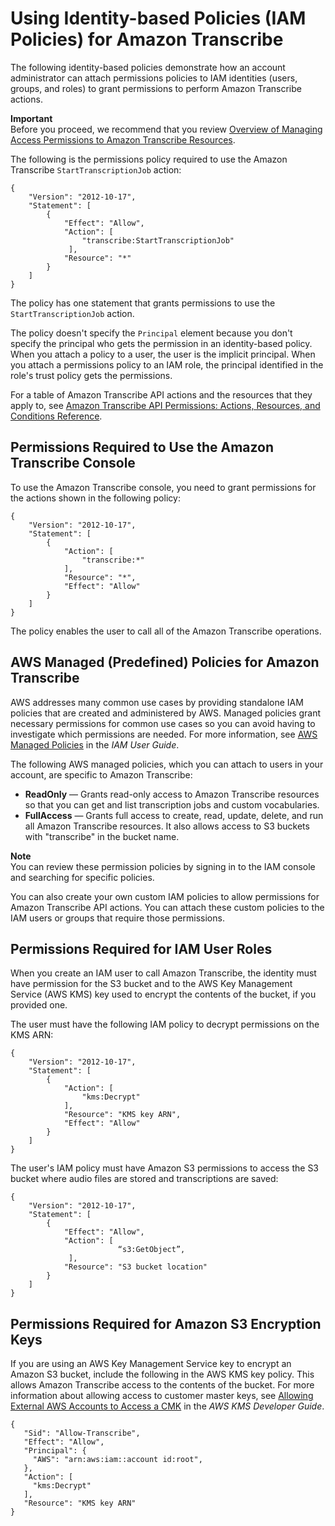 # Using Identity\-based Policies \(IAM Policies\) for Amazon Transcribe<a name="access-control-managing-permissions"></a>

The following identity\-based policies demonstrate how an account administrator can attach permissions policies to IAM identities \(users, groups, and roles\) to grant permissions to perform Amazon Transcribe actions\. 

**Important**  
Before you proceed, we recommend that you review [Overview of Managing Access Permissions to Amazon Transcribe Resources](access-control-overview.md)\. 

The following is the permissions policy required to use the Amazon Transcribe `StartTranscriptionJob` action:

```
{
    "Version": "2012-10-17",
    "Statement": [
        {
            "Effect": "Allow",
            "Action": [
                "transcribe:StartTranscriptionJob"
             ],   
            "Resource": "*"
        }
    ]
}
```

The policy has one statement that grants permissions to use the `StartTranscriptionJob` action\.

The policy doesn't specify the `Principal` element because you don't specify the principal who gets the permission in an identity\-based policy\. When you attach a policy to a user, the user is the implicit principal\. When you attach a permissions policy to an IAM role, the principal identified in the role's trust policy gets the permissions\. 

For a table of Amazon Transcribe API actions and the resources that they apply to, see [Amazon Transcribe API Permissions: Actions, Resources, and Conditions Reference](asc-api-permissions-ref.md)\.

## Permissions Required to Use the Amazon Transcribe Console<a name="auth-console-permissions"></a>

To use the Amazon Transcribe console, you need to grant permissions for the actions shown in the following policy: 

```
{
    "Version": "2012-10-17",
    "Statement": [
        {
            "Action": [
                "transcribe:*"
            ],
            "Resource": "*",
            "Effect": "Allow"
        }
    ]
}
```

The policy enables the user to call all of the Amazon Transcribe operations\.

## AWS Managed \(Predefined\) Policies for Amazon Transcribe<a name="auth-managed-policies"></a>

AWS addresses many common use cases by providing standalone IAM policies that are created and administered by AWS\. Managed policies grant necessary permissions for common use cases so you can avoid having to investigate which permissions are needed\. For more information, see [AWS Managed Policies](http://docs.aws.amazon.com/IAM/latest/UserGuide/access_policies_managed-vs-inline.html#aws-managed-policies) in the *IAM User Guide*\.

The following AWS managed policies, which you can attach to users in your account, are specific to Amazon Transcribe:
+ **ReadOnly** — Grants read\-only access to Amazon Transcribe resources so that you can get and list transcription jobs and custom vocabularies\.
+ **FullAccess** — Grants full access to create, read, update, delete, and run all Amazon Transcribe resources\. It also allows access to S3 buckets with "transcribe" in the bucket name\.

**Note**  
You can review these permission policies by signing in to the IAM console and searching for specific policies\.

You can also create your own custom IAM policies to allow permissions for Amazon Transcribe API actions\. You can attach these custom policies to the IAM users or groups that require those permissions\.

## Permissions Required for IAM User Roles<a name="auth-role-iam-user"></a>

When you create an IAM user to call Amazon Transcribe, the identity must have permission for the S3 bucket and to the AWS Key Management Service \(AWS KMS\) key used to encrypt the contents of the bucket, if you provided one\. 

The user must have the following IAM policy to decrypt permissions on the KMS ARN:

```
{
    "Version": "2012-10-17",
    "Statement": [
        {
            "Action": [
                "kms:Decrypt"
            ],
            "Resource": "KMS key ARN",
            "Effect": "Allow"
        }
    ]
}
```

The user's IAM policy must have Amazon S3 permissions to access the S3 bucket where audio files are stored and transcriptions are saved:

```
{
    "Version": "2012-10-17",
    "Statement": [
        {
            "Effect": "Allow",
            "Action": [
                        “s3:GetObject”,
             ],
            "Resource": "S3 bucket location"
        }
    ]
}
```

## Permissions Required for Amazon S3 Encryption Keys<a name="auth-role-cmk"></a>

If you are using an AWS Key Management Service key to encrypt an Amazon S3 bucket, include the following in the AWS KMS key policy\. This allows Amazon Transcribe access to the contents of the bucket\. For more information about allowing access to customer master keys, see [ Allowing External AWS Accounts to Access a CMK](http://docs.aws.amazon.com/kms/latest/developerguide/key-policy-modifying.html#key-policy-modifying-external-accounts) in the *AWS KMS Developer Guide*\.

```
{
   "Sid": "Allow-Transcribe",
   "Effect": "Allow",
   "Principal": {
     "AWS": "arn:aws:iam::account id:root",
   },
   "Action": [
     "kms:Decrypt"
   ],
   "Resource": "KMS key ARN"
}
```